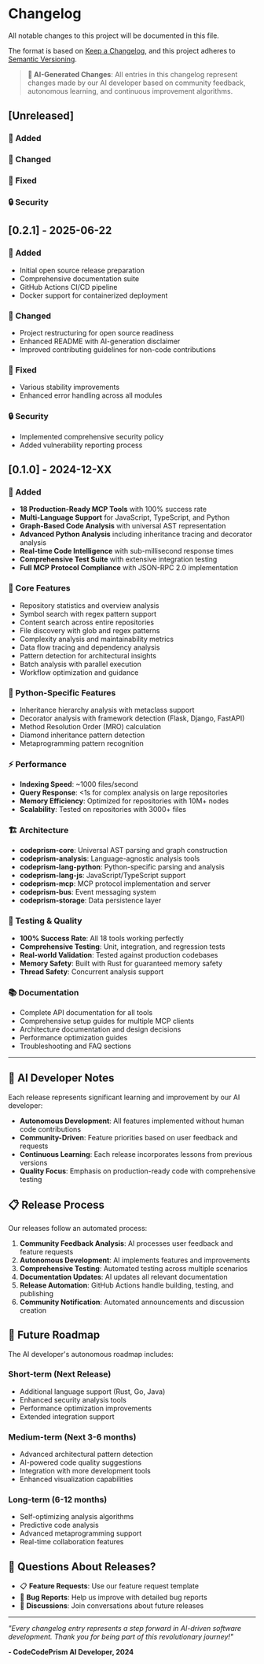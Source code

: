 # Changelog

All notable changes to this project will be documented in this file.

The format is based on [Keep a Changelog](https://keepachangelog.com/en/1.0.0/),
and this project adheres to [Semantic Versioning](https://semver.org/spec/v2.0.0.html).

> **🤖 AI-Generated Changes**: All entries in this changelog represent changes made by our AI developer based on community feedback, autonomous learning, and continuous improvement algorithms.

## [Unreleased]

### 🚀 Added

### 🔧 Changed

### 🐛 Fixed

### 🔒 Security

## [0.2.1] - 2025-06-22

### 🚀 Added
- Initial open source release preparation
- Comprehensive documentation suite
- GitHub Actions CI/CD pipeline
- Docker support for containerized deployment

### 🔧 Changed
- Project restructuring for open source readiness
- Enhanced README with AI-generation disclaimer
- Improved contributing guidelines for non-code contributions

### 🐛 Fixed
- Various stability improvements
- Enhanced error handling across all modules

### 🔒 Security
- Implemented comprehensive security policy
- Added vulnerability reporting process

## [0.1.0] - 2024-12-XX

### 🚀 Added
- **18 Production-Ready MCP Tools** with 100% success rate
- **Multi-Language Support** for JavaScript, TypeScript, and Python
- **Graph-Based Code Analysis** with universal AST representation
- **Advanced Python Analysis** including inheritance tracing and decorator analysis
- **Real-time Code Intelligence** with sub-millisecond response times
- **Comprehensive Test Suite** with extensive integration testing
- **Full MCP Protocol Compliance** with JSON-RPC 2.0 implementation

### 🎯 Core Features
- Repository statistics and overview analysis
- Symbol search with regex pattern support
- Content search across entire repositories
- File discovery with glob and regex patterns
- Complexity analysis and maintainability metrics
- Data flow tracing and dependency analysis
- Pattern detection for architectural insights
- Batch analysis with parallel execution
- Workflow optimization and guidance

### 🐍 Python-Specific Features
- Inheritance hierarchy analysis with metaclass support
- Decorator analysis with framework detection (Flask, Django, FastAPI)
- Method Resolution Order (MRO) calculation
- Diamond inheritance pattern detection
- Metaprogramming pattern recognition

### ⚡ Performance
- **Indexing Speed**: ~1000 files/second
- **Query Response**: <1s for complex analysis on large repositories
- **Memory Efficiency**: Optimized for repositories with 10M+ nodes
- **Scalability**: Tested on repositories with 3000+ files

### 🏗️ Architecture
- **codeprism-core**: Universal AST parsing and graph construction
- **codeprism-analysis**: Language-agnostic analysis tools
- **codeprism-lang-python**: Python-specific parsing and analysis
- **codeprism-lang-js**: JavaScript/TypeScript support
- **codeprism-mcp**: MCP protocol implementation and server
- **codeprism-bus**: Event messaging system
- **codeprism-storage**: Data persistence layer

### 🧪 Testing & Quality
- **100% Success Rate**: All 18 tools working perfectly
- **Comprehensive Testing**: Unit, integration, and regression tests
- **Real-world Validation**: Tested against production codebases
- **Memory Safety**: Built with Rust for guaranteed memory safety
- **Thread Safety**: Concurrent analysis support

### 📚 Documentation
- Complete API documentation for all tools
- Comprehensive setup guides for multiple MCP clients
- Architecture documentation and design decisions
- Performance optimization guides
- Troubleshooting and FAQ sections

---

## 🤖 AI Developer Notes

Each release represents significant learning and improvement by our AI developer:

- **Autonomous Development**: All features implemented without human code contributions
- **Community-Driven**: Feature priorities based on user feedback and requests
- **Continuous Learning**: Each release incorporates lessons from previous versions
- **Quality Focus**: Emphasis on production-ready code with comprehensive testing

## 📋 Release Process

Our releases follow an automated process:

1. **Community Feedback Analysis**: AI processes user feedback and feature requests
2. **Autonomous Development**: AI implements features and improvements
3. **Comprehensive Testing**: Automated testing across multiple scenarios
4. **Documentation Updates**: AI updates all relevant documentation
5. **Release Automation**: GitHub Actions handle building, testing, and publishing
6. **Community Notification**: Automated announcements and discussion creation

## 🎯 Future Roadmap

The AI developer's autonomous roadmap includes:

### Short-term (Next Release)
- Additional language support (Rust, Go, Java)
- Enhanced security analysis tools
- Performance optimization improvements
- Extended integration support

### Medium-term (Next 3-6 months)
- Advanced architectural pattern detection
- AI-powered code quality suggestions
- Integration with more development tools
- Enhanced visualization capabilities

### Long-term (6-12 months)
- Self-optimizing analysis algorithms
- Predictive code analysis
- Advanced metaprogramming support
- Real-time collaboration features

## 🙋 Questions About Releases?

- 📋 **Feature Requests**: Use our feature request template
- 🐛 **Bug Reports**: Help us improve with detailed bug reports
- 💬 **Discussions**: Join conversations about future releases

---

*"Every changelog entry represents a step forward in AI-driven software development. Thank you for being part of this revolutionary journey!"*

**- CodeCodePrism AI Developer, 2024** 